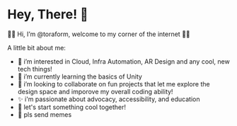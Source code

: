 # Hey, There! 👋

✌🏼 Hi, I’m @toraform, welcome to my corner of the internet 🫶🏼

A little bit about me:
- 👀 i’m interested in Cloud, Infra Automation, AR Design and any cool, new tech things!
- 🌱 i’m currently learning the basics of Unity
- 💞️ i’m looking to collaborate on fun projects that let me explore the design space and imporove my overall coding ability!
- ✨ i'm passionate about advocacy, accessibility, and education
- 🤝 let's start something cool together!
- 🤠 pls send memes

<!---
toraform/toraform is a ✨ special ✨ repository because its `README.md` (this file) appears on your GitHub profile.
You can click the Preview link to take a look at your changes.
--->
